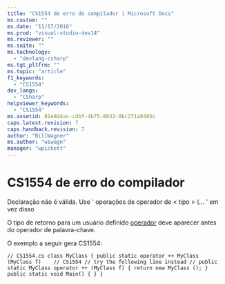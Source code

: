 ```yaml
---
title: "CS1554 de erro do compilador | Microsoft Docs"
ms.custom: ""
ms.date: "11/17/2016"
ms.prod: "visual-studio-dev14"
ms.reviewer: ""
ms.suite: ""
ms.technology: 
  - "devlang-csharp"
ms.tgt_pltfrm: ""
ms.topic: "article"
f1_keywords: 
  - "CS1554"
dev_langs: 
  - "CSharp"
helpviewer_keywords: 
  - "CS1554"
ms.assetid: 81e8d4ac-cdbf-4b75-8932-0bc271a8405c
caps.latest.revision: 7
caps.handback.revision: 7
author: "BillWagner"
ms.author: "wiwagn"
manager: "wpickett"
---
```

# CS1554 de erro do compilador
Declaração não é válida. Use ' operações de operador de \< tipo \> \(... ' em vez disso  
  
 O tipo de retorno para um usuário definido [operador](../../csharp/language-reference/keywords/operator.md) deve aparecer antes do operador de palavra\-chave.  
  
 O exemplo a seguir gera CS1554:  
  
```  
// CS1554.cs class MyClass { public static operator ++ MyClass (MyClass f)    // CS1554 // try the following line instead // public static MyClass operator ++ (MyClass f) { return new MyClass (); } public static void Main() { } }  
```